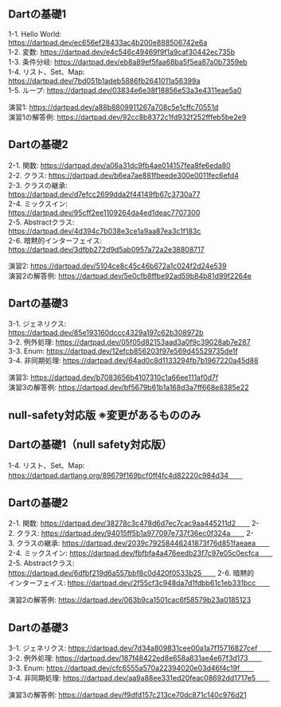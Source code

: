 ## Dartの基礎1
1-1. Hello World: https://dartpad.dev/ec656ef28433ac4b200e888506742e6a  
1-2. 変数: https://dartpad.dev/e4c546c49469f9f1a9caf30442ec735b  
1-3. 条件分岐: https://dartpad.dev/eb8a89ef5faa68ba5f5ea87a0b7359eb  
1-4. リスト、Set、Map: https://dartpad.dev/7bd051b1adeb5886fb2641011a56399a   
1-5. ループ: https://dartpad.dev/03834e6e38f18856e53a3e4311eae5a0  
  
演習1: https://dartpad.dev/a88b8809911267a708c5e1cffc70551d  
演習1の解答例: https://dartpad.dev/92cc8b8372c1fd932f252fffeb5be2e9
  
## Dartの基礎2
2-1. 関数: https://dartpad.dev/a06a31dc9fb4ae014157fea8fe6eda80   
2-2. クラス: https://dartpad.dev/b6ea7ae881fbeede300e0011fec6efd4  
2-3. クラスの継承: https://dartpad.dev/d7efcc2699dda2f44149fb67c3730a77  
2-4. ミックスイン: https://dartpad.dev/95cff2ee1109264da4ed1deac7707300  
2-5. Abstractクラス: https://dartpad.dev/4d394c7b038e3ce1a9aa87ea3c1f183c  
2-6. 暗黙的インターフェイス: https://dartpad.dev/3dfbb272d9d5ab0957a72a2e38808717  
  
演習2: https://dartpad.dev/5104ce8c45c46b672a1c024f2d24e539  
演習2の解答例: https://dartpad.dev/5e0cfb8ffbe92ad59b84b81d99f2264e  
  
## Dartの基礎3  
3-1. ジェネリクス: https://dartpad.dev/85e193160dccc4329a197c62b308972b  
3-2. 例外処理: https://dartpad.dev/05f05d82153aad3a0f9c39028ab7e287  
3-3. Enum: https://dartpad.dev/12efcb856203f97e569d45529735de1f  
3-4. 非同期処理: https://dartpad.dev/64ad0c8d1133294fb7b1967220a45d88  
  
演習3: https://dartpad.dev/b7083656b4107310c1a66ee111af0d7f  
演習3の解答例: https://dartpad.dev/bf5679b61b1a168d3a7ff668e8385e22   



## null-safety対応版 ※変更があるもののみ　　

## Dartの基礎1（null safety対応版）　　
1-4. リスト、Set、Map: https://dartpad.dartlang.org/89679f169bcf0ff4fc4d82220c984d34　　

## Dartの基礎2
2-1. 関数: https://dartpad.dev/38278c3c478d6d7ec7cac9aa445211d2　　
2-2. クラス: https://dartpad.dev/94015ff5b1a977097e737f36ec0f324a　　
2-3. クラスの継承: https://dartpad.dev/2039c79258446241873f76d851faeaea　　
2-4. ミックスイン: https://dartpad.dev/fbfbfa4a476eedb23f7c97e05c0ecfca　　
2-5. Abstractクラス: https://dartpad.dev/6dfbf219d6a557bbf8c0d420f0533b25　　
2-6. 暗黙的インターフェイス: https://dartpad.dev/2f55cf3c948da7d1fdbb61c1eb331bcc　　

演習2の解答例: https://dartpad.dev/063b9ca1501cac6f58579b23a0185123

## Dartの基礎3
3-1. ジェネリクス: https://dartpad.dev/7d34a809831cee00a1a7f15716827cef　　
3-2. 例外処理: https://dartpad.dev/187f48422ed8e658a831ae4e67f3d173　　
3-3. Enum: https://dartpad.dev/cfc6555a570a22394020e03d46f4c19f　　
3-4. 非同期処理: https://dartpad.dev/aa9a88ee331ed20feac08692dd1717e5　　

演習3の解答例: https://dartpad.dev/f9dfd157c213ce70dc871c140c976d21